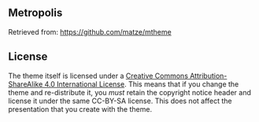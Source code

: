 ## Metropolis

Retrieved from: https://github.com/matze/mtheme

## License

The theme itself is licensed under a [Creative Commons Attribution-ShareAlike
4.0 International License](http://creativecommons.org/licenses/by-sa/4.0/). This
means that if you change the theme and re-distribute it, you *must* retain the
copyright notice header and license it under the same CC-BY-SA license. This
does not affect the presentation that you create with the theme.


[demo slides]: http://mirrors.ctan.org/macros/latex/contrib/beamer-contrib/themes/metropolis/demo/demo.pdf
[manual]: http://mirrors.ctan.org/macros/latex/contrib/beamer-contrib/themes/metropolis/doc/metropolistheme.pdf
[CTAN]: http://ctan.org/pkg/beamertheme-metropolis
